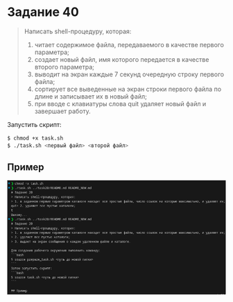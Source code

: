 # Задание 40
> Написать shell-процедуру, которая:
> 1. читает содержимое файла, передаваемого в качестве первого параметра; 
> 2. создает новый файл, имя которого передается в качестве второго параметра;
> 3. выводит на экран каждые 7 секунд очередную строку первого файла;
> 4. сортирует все выведенные на экран строки первого файла по длине и записывает их в новый файл;
> 5. при вводе с клавиатуры слова quit удаляет новый файл и завершает работу.

Запустить скрипт:
```bash
$ chmod +x task.sh
$ ./task.sh <первый файл> <второй файл>
```

## Пример
![](image.png)